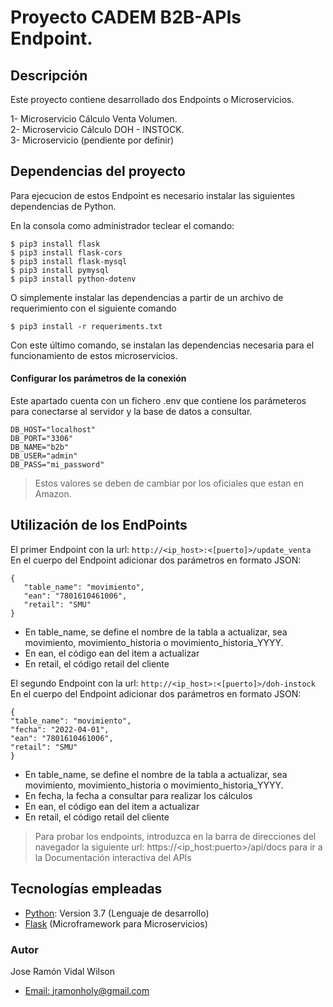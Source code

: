 # Proyecto CADEM B2B-APIs Endpoint.

## Descripción

Este proyecto contiene desarrollado dos Endpoints o Microservicios.

1- Microservicio Cálculo Venta Volumen.  
2- Microservicio Cálculo DOH - INSTOCK.  
3- Microservicio (pendiente por definir)  


## Dependencias del proyecto
Para ejecucion de estos Endpoint es necesario instalar las siguientes dependencias de Python.

En la consola como administrador teclear el comando: 

`$ pip3 install flask`  
`$ pip3 install flask-cors`  
`$ pip3 install flask-mysql`  
`$ pip3 install pymysql`  
`$ pip3 install python-dotenv`


O simplemente instalar las dependencias a partir de un archivo de requerimiento con el siguiente comando

`$ pip3 install -r requeriments.txt`

Con este último comando, se instalan las dependencias necesaria para el funcionamiento de estos microservicios.

#### Configurar los parámetros de la conexión
Este apartado cuenta con un fichero .env que contiene los parámeteros para conectarse al servidor y la 
base de datos a consultar.  

`DB_HOST="localhost"`  
`DB_PORT="3306"`  
`DB_NAME="b2b"`  
`DB_USER="admin"`  
`DB_PASS="mi_password"`

>Estos valores se deben de cambiar por los oficiales que estan en Amazon.  

## Utilización de los EndPoints

El primer Endpoint con la url: `http://<ip_host>:<[puerto]>/update_venta`   
En el cuerpo del Endpoint adicionar dos parámetros en formato JSON:  

`{`  
`	"table_name": "movimiento",`  
`	"ean": "7801610461006",`  
`	"retail": "SMU"`  
`}`

* En table_name, se define el nombre de la tabla a actualizar, sea movimiento, movimiento_historia o movimiento_historia_YYYY.
* En ean, el código ean del item a actualizar
* En retail, el código retail del cliente

El segundo Endpoint con la url: `http://<ip_host>:<[puerto]>/doh-instock`   
En el cuerpo del Endpoint adicionar dos parámetros en formato JSON:  

`{`  
`"table_name": "movimiento",`      
`"fecha": "2022-04-01",`  
`"ean": "7801610461006",`  
`"retail": "SMU"`  
`}`  

* En table_name, se define el nombre de la tabla a actualizar, sea movimiento, movimiento_historia o movimiento_historia_YYYY.
* En fecha, la fecha a consultar para realizar los cálculos
* En ean, el código ean del item a actualizar
* En retail, el código retail del cliente

>Para probar los endpoints, introduzca en la barra de direcciones del navegador la siguiente url: https://<ip_host:puerto>/api/docs para ir a la Documentación interactiva del APIs

## Tecnologías empleadas

* [Python](https://www.python.org): Version 3.7 (Lenguaje de desarrollo)
* [Flask](https://flask.palletsprojects.com/en/2.1.x/) (Microframework para Microservicios) 

### Autor
Jose Ramón Vidal Wilson
- [Email: jramonholy@gmail.com](mailto:jramonholy@gmail.com?subject=Hi% "Hi!")
